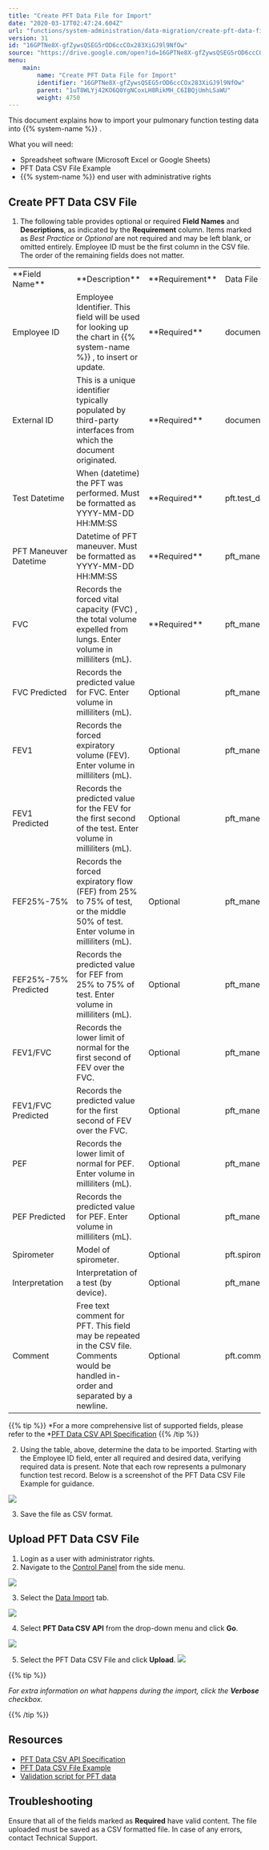 ```yaml
---
title: "Create PFT Data File for Import"
date: "2020-03-17T02:47:24.604Z"
url: "functions/system-administration/data-migration/create-pft-data-file-for-import.html"
version: 31
id: "16GPTNe8X-gfZywsQSEG5rOD6ccCOx283XiGJ9l9NfOw"
source: "https://drive.google.com/open?id=16GPTNe8X-gfZywsQSEG5rOD6ccCOx283XiGJ9l9NfOw"
menu:
    main:
        name: "Create PFT Data File for Import"
        identifier: "16GPTNe8X-gfZywsQSEG5rOD6ccCOx283XiGJ9l9NfOw"
        parent: "1uT8WLYj42KO6Q0YgNCoxLH8RikMH_C6IBQjUmhLSaWU"
        weight: 4750
---
```

This document explains how to import your pulmonary function testing data into {{% system-name %}} .

What you will need:

* Spreadsheet software (Microsoft Excel or Google Sheets)
* PFT Data CSV File Example
* {{% system-name %}} end user with administrative rights

## Create PFT Data CSV File

1. The following table provides optional or required <strong>Field Names</strong> and <strong>Descriptions</strong>, as indicated by the <strong>Requirement</strong> column. Items marked as <em>Best Practice</em> or <em>Optional</em> are not required and may be left blank, or omitted entirely. Employee ID must be the first column in the CSV file. The order of the remaining fields does not matter.



<table>
  <tr>
    <td>**Field Name**</td>
    <td>**Description**</td>
    <td>**Requirement**</td>
    <td>Data File Column Header</td>
  </tr>
  <tr>
    <td>Employee ID</td>
    <td>Employee Identifier. This field will be used for looking up the chart in {{% system-name %}} , to insert or update.</td>
    <td>**Required**</td>
    <td>documents.pat_id</td>
  </tr>
  <tr>
    <td>External ID</td>
    <td>This is a unique identifier typically populated by third-party interfaces from which the document originated.</td>
    <td>**Required**</td>
    <td>documents.ext_doc_id</td>
  </tr>
  <tr>
    <td>Test Datetime</td>
    <td>When (datetime) the PFT was performed. Must be formatted as YYYY-MM-DD HH:MM:SS</td>
    <td>**Required**</td>
    <td>pft.test_datetime</td>
  </tr>
  <tr>
    <td>PFT Maneuver Datetime</td>
    <td>Datetime of PFT maneuver. Must be formatted as YYYY-MM-DD HH:MM:SS</td>
    <td>**Required**</td>
    <td>pft_maneuver.meneuver_datetime</td>
  </tr>
  <tr>
    <td>FVC</td>
    <td>Records the forced vital capacity (FVC) , the total volume expelled from lungs. Enter volume in milliliters (mL).</td>
    <td>**Required**</td>
    <td>pft_maneuver.fvc</td>
  </tr>
  <tr>
    <td>FVC Predicted</td>
    <td>Records the predicted value for FVC. Enter volume in milliliters (mL).</td>
    <td>Optional</td>
    <td>pft_maneuver.fvc_predicted</td>
  </tr>
  <tr>
    <td>FEV1</td>
    <td>Records the forced expiratory volume (FEV). Enter volume in milliliters (mL).</td>
    <td>Optional</td>
    <td>pft_maneuver.fev1</td>
  </tr>
  <tr>
    <td>FEV1 Predicted</td>
    <td>Records the predicted value for the FEV for the first second of the test. Enter volume in milliliters (mL).</td>
    <td>Optional</td>
    <td>pft_maneuver.fev1_predicted</td>
  </tr>
  <tr>
    <td>FEF25%-75%</td>
    <td>Records the forced expiratory flow (FEF) from 25% to 75% of test, or the middle 50% of test. Enter volume in milliliters (mL).</td>
    <td>Optional</td>
    <td>pft_maneuver.fef25_75</td>
  </tr>
  <tr>
    <td>FEF25%-75% Predicted</td>
    <td>Records the predicted value for FEF from 25% to 75% of test. Enter volume in milliliters (mL).</td>
    <td>Optional</td>
    <td>pft_maneuver.fef25_75_predicted</td>
  </tr>
  <tr>
    <td>FEV1/FVC</td>
    <td>Records the lower limit of normal for the first second of FEV over the FVC.</td>
    <td>Optional</td>
    <td>pft_maneuver.fev1_fvc</td>
  </tr>
  <tr>
    <td>FEV1/FVC Predicted</td>
    <td>Records the predicted value for the first second of FEV over the FVC.</td>
    <td>Optional</td>
    <td>pft_maneuver.fev1_fvc_predicted</td>
  </tr>
  <tr>
    <td>PEF</td>
    <td>Records the lower limit of normal for PEF. Enter volume in milliliters (mL).</td>
    <td>Optional</td>
    <td>pft_maneuver.pef</td>
  </tr>
  <tr>
    <td>PEF Predicted</td>
    <td>Records the predicted value for PEF. Enter volume in milliliters (mL).</td>
    <td>Optional</td>
    <td>pft_maneuver.pef_predicted</td>
  </tr>
  <tr>
    <td>Spirometer</td>
    <td>Model of spirometer.</td>
    <td>Optional</td>
    <td>pft.spirometer</td>
  </tr>
  <tr>
    <td>Interpretation</td>
    <td>Interpretation of a test (by device).</td>
    <td>Optional</td>
    <td>pft_maneuver.interpretation</td>
  </tr>
  <tr>
    <td>Comment</td>
    <td>Free text comment for PFT. This field may be repeated in the CSV file. Comments would be handled in-order and separated by a newline.</td>
    <td>Optional</td>
    <td>pft.comment</td>
  </tr>
</table>

 

{{% tip %}} *For a more comprehensive list of supported fields, please refer to the *[PFT Data CSV API Specification](https://docs.google.com/a/mieweb.com/spreadsheets/d/1uvP3Yi7uhMrvp_Ba_OBywXdElPLYzGNG9SRA7s2YqBM/) {{% /tip %}}


2. Using the table, above, determine the data to be imported. Starting with the Employee ID field, enter all required and desired data, verifying required data is present. Note that each row represents a pulmonary function test record. Below is a screenshot of the PFT Data CSV File Example for guidance.



![](create-pft-data-file-for-import.images/image1.png)



3. Save the file as CSV format.

## Upload PFT Data CSV File

1. Login as a user with administrator rights.
2. Navigate to the [Control Panel](https://system/f=layout&module=Admin&name=Home&tabmodule=admin&t=Admin) from the side menu.



![](create-pft-data-file-for-import.images/image2.png)



3. Select the [Data Import](https://system/?f=admin&s=wc_data_import&tabmodule=admin&tabselect=Data+import) tab.



![](create-pft-data-file-for-import.images/image3.png)



4. Select <strong>PFT Data CSV API</strong> from the drop-down menu and click <strong>Go</strong>.



![](create-pft-data-file-for-import.images/image4.png)



5. Select the PFT Data CSV File and click <strong>Upload</strong>.  ![](create-pft-data-file-for-import.images/image5.png)



{{% tip %}}

*For extra information on what happens during the import, click the ***_Verbose_*** checkbox.*

{{% /tip %}}


## Resources

* [PFT Data CSV API Specification](https://docs.google.com/a/mieweb.com/spreadsheets/d/1uvP3Yi7uhMrvp_Ba_OBywXdElPLYzGNG9SRA7s2YqBM/)
* [PFT Data CSV File Example](https://docs.google.com/spreadsheets/d/1uvP3Yi7uhMrvp_Ba_OBywXdElPLYzGNG9SRA7s2YqBM/export?format=csv&id=1uvP3Yi7uhMrvp_Ba_OBywXdElPLYzGNG9SRA7s2YqBM&gid=613534971)
* [Validation script for PFT data](https://drive.google.com/open?id=1U3Fqg47vEiggMI9FSFuqz1aiLVv5c8kSEbKHmV1Wh7Y)

## Troubleshooting

Ensure that all of the fields marked as **Required** have valid content. The file uploaded must be saved as a CSV formatted file. In case of any errors, contact Technical Support.

